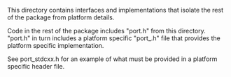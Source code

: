 This directory contains interfaces and implementations that isolate the
rest of the package from platform details.

Code in the rest of the package includes "port.h" from this directory.
"port.h" in turn includes a platform specific "port\_<platform>.h" file
that provides the platform specific implementation.

See port_stdcxx.h for an example of what must be provided in a platform
specific header file.
